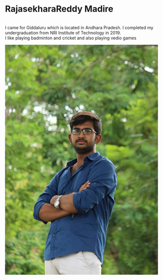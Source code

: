 # RajasekharaReddy Madire
<br>
I came for Giddaluru which is located in Andhara Pradesh. I completed my undergraduation from NRI Institute of Technology in 2019.<BR>
I like playing badminton and cricket and also playing vedio games

<br>

![Uploaded my Profile pic](Raja.jpeg "Profile Pic")